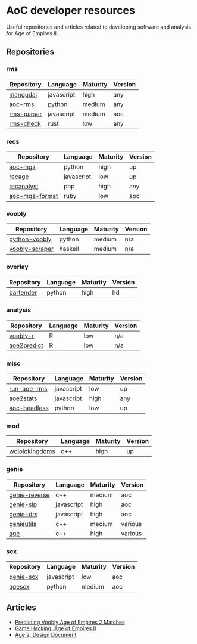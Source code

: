 # AoC developer resources
Useful repositories and articles related to developing software and analysis for Age of Empires II.
## Repositories
### rms
| Repository | Language | Maturity | Version |
| --- | --- | --- | --- |
| [mangudai](https://github.com/mangudai/mangudai) | javascript | high | any |
| [aoc-rms](https://github.com/happyleavesaoc/aoc-rms) | python | medium | any |
| [rms-parser](https://gist.github.com/goto-bus-stop/cb59e5f0ae03ec12c3800f120c16eef3) | javascript | medium | aoc |
| [rms-check](https://github.com/goto-bus-stop/rms-check) | rust | low | any |
### recs
| Repository | Language | Maturity | Version |
| --- | --- | --- | --- |
| [aoc-mgz](https://github.com/happyleavesaoc/aoc-mgz) | python | high | up |
| [recage](https://github.com/goto-bus-stop/recage) | javascript | low | up |
| [recanalyst](https://github.com/goto-bus-stop/recanalyst) | php | high | any |
| [aoc-mgz-format](https://github.com/stefan-kolb/aoc-mgx-format) | ruby | low | aoc |
### voobly
| Repository | Language | Maturity | Version |
| --- | --- | --- | --- |
| [python-voobly](https://github.com/happyleavesaoc/python-voobly) | python | medium | n/a |
| [voobly-scraper](https://github.com/bowswung/voobly-scraper) | haskell | medium | n/a |
### overlay
| Repository | Language | Maturity | Version |
| --- | --- | --- | --- |
| [bartender](https://github.com/IamFlea/bartender) | python | high | hd |
### analysis
| Repository | Language | Maturity | Version |
| --- | --- | --- | --- |
| [voobly-r](https://github.com/bowswung/voobly-r) | R | low | n/a |
| [aoe2predict](https://github.com/Macuyiko/aoe2predict) | R | low | n/a |
### misc
| Repository | Language | Maturity | Version |
| --- | --- | --- | --- |
| [run-aoe-rms](https://github.com/goto-bus-stop/run-aoe-rms) | javascript | low | up |
| [aoe2stats](https://github.com/aocpip/aoe2stats) | javascript | high | any |
| [aoc-headless](https://github.com/happyleavesaoc/aoc-headless) | python | low | up |
### mod
| Repository | Language | Maturity | Version |
| --- | --- | --- | --- |
| [wololokingdoms](https://github.com/Jineapple/WololoKingdoms) | c++ | high | up |
### genie
| Repository | Language | Maturity | Version |
| --- | --- | --- | --- |
| [genie-reverse](https://github.com/yvan-burrie/Genie-Reverse) | c++ | medium | aoc |
| [genie-slp](https://github.com/goto-bus-stop/genie-slp) | javascript | high | aoc |
| [genie-drs](https://github.com/goto-bus-stop/genie-drs) | javascript | high | aoc |
| [genieutils](https://github.com/Tapsa/genieutils) | c++ | medium | various |
| [age](https://github.com/Tapsa/AGE) | c++ | high | various |
### scx
| Repository | Language | Maturity | Version |
| --- | --- | --- | --- |
| [genie-scx](https://github.com/goto-bus-stop/genie-scx) | javascript | low | aoc |
| [agescx](https://github.com/dderevjanik/agescx) | python | medium | aoc |
## Articles
- [Predicting Voobly Age of Empires 2 Matches](http://blog.macuyiko.com/post/2018/predicting-voobly-age-of-empires-2-matches.html)
- [Game Hacking: Age of Empires II](http://www.codereversing.com/blog/archives/38)
- [Age 2, Design Document](https://www.scribd.com/document/318886164/AGE-2-Design-Document)

